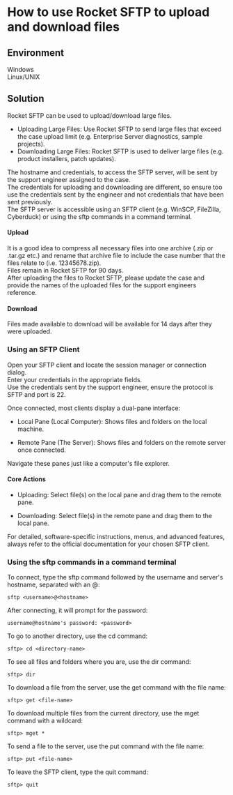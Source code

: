 # How to use Rocket SFTP to upload and download files
## Environment
Windows  
Linux/UNIX  

## Solution
Rocket SFTP can be used to upload/download large files.  
- Uploading Large Files: Use Rocket SFTP to send large files that exceed the case upload limit (e.g. Enterprise Server diagnostics, sample projects).  
- Downloading Large Files: Rocket SFTP is used to deliver large files (e.g. product installers, patch updates).  

The hostname and credentials, to access the SFTP server, will be sent by the support engineer assigned to the case.  
The credentials for uploading and downloading are different, so ensure too use the credentials sent by the engineer and not credentials that have been sent previously.  
The SFTP server is accessible using an SFTP client (e.g. WinSCP, FileZilla, Cyberduck) or using the sftp commands in a command terminal.   

#### Upload
It is a good idea to compress all necessary files into one archive (.zip or .tar.gz etc.) and rename that archive file to include the case number that the files relate to (i.e. 12345678.zip).  
Files remain in Rocket SFTP for 90 days.  
After uploading the files to Rocket SFTP, please update the case and provide the names of the uploaded files for the support engineers reference.  

#### Download
Files made available to download will be available for 14 days after they were uploaded.  

### Using an SFTP Client  
Open your SFTP client and locate the session manager or connection dialog.  
Enter your credentials in the appropriate fields.  
Use the credentials sent by the support engineer, ensure the protocol is SFTP and port is 22.  

Once connected, most clients display a dual-pane interface:  

- Local Pane (Local Computer): Shows files and folders on the local machine.  

- Remote Pane (The Server): Shows files and folders on the remote server once connected.  

Navigate these panes just like a computer's file explorer.  

#### Core Actions  

- Uploading: Select file(s) on the local pane and drag them to the remote pane.  

- Downloading: Select file(s) in the remote pane and drag them to the local pane.  

For detailed, software-specific instructions, menus, and advanced features, always refer to the official documentation for your chosen SFTP client.  

### Using the sftp commands in a command terminal 
To connect, type the sftp command followed by the username and server's hostname, separated with an @:  
```
sftp <username>@<hostname>
```

After connecting, it will prompt for the password:  
```
username@hostname's password: <password>
```

To go to another directory, use the cd command:  
```
sftp> cd <directory-name>
```

To see all files and folders where you are, use the dir command:  
```
sftp> dir
```

To download a file from the server, use the get command with the file name:  
```
sftp> get <file-name>
```

To download multiple files from the current directory, use the mget command with a wildcard:  
```
sftp> mget *
```

To send a file to the server, use the put command with the file name:  
```
sftp> put <file-name>
```

To leave the SFTP client, type the quit command:
```
sftp> quit
```